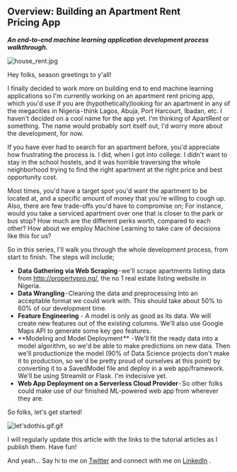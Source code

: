 ## Overview: Building an Apartment Rent Pricing App

***An end-to-end machine learning application development process walkthrough.***

![house_rent.jpg](https://cdn.hashnode.com/res/hashnode/image/upload/v1610092492453/GFaXgy0tC.jpeg)

Hey folks, season greetings to y'all! 

I finally decided to work more on building end to end machine learning applications so I'm currently working on an apartment rent pricing app, which you'd use if you are (hypothetically)looking for an apartment in any of the megacities in Nigeria - think Lagos, Abuja, Port Harcourt, Ibadan, etc. I haven't decided on a cool name for the app yet. I'm thinking of ApartRent or something. The name would probably sort itself out, I'd worry more about the development, for now.

If you have ever had to search for an apartment before, you'd appreciate how frustrating the process is. I did, when I got into college. I didn't want to stay in the school hostels, and it was horrible traversing the whole neighborhood trying to find the right apartment at the right price and best opportunity cost.

Most times, you'd have a target spot you'd want the apartment to be located at, and a specific amount of money that you're willing to cough up. Also, there are few trade-offs you'd have to compromise on; For instance, would you take a serviced apartment over one that is closer to the park or bus stop? How much are the different perks worth, compared to each other? How about we employ Machine Learning to take care of decisions like this for us?

So in this series, I'll walk you through the whole development process, from start to finish. The steps will include;

- **Data Gathering via Web Scraping** - we'll scrape apartments listing data from http://propertypro.ng/, the no 1 real estate listing website in Nigeria.
- **Data Wrangling** - Cleaning the data and preprocessing into an acceptable format we could work with. This should take about 50% to 60% of our development time.
- **Feature Engineering** - A model is only as good as its data. We will create new features out of the existing columns. We'll also use Google Maps API to generate some key geo features.
- **Modeling and Model Deployment ** - We'll fit the ready data into a model algorithm, so we'd be able to make predictions on new data. Then we'll productionize the model (90% of Data Science projects don't make it to production, so we'd be pretty proud of ourselves at this point) by converting it to a SavedModel file and deploy in a web app/framework. We'll be using Streamlit or Flask. I'm indecisive yet.
- **Web App Deployment on a Serverless Cloud Provider** - So other folks could make use of our finished ML-powered web app from wherever they are.

So folks, let's get started! 

![let'sdothis.gif.gif](https://cdn.hashnode.com/res/hashnode/image/upload/v1609497065037/EvUzNoND5.gif)

I will regularly update this article with the links to the tutorial articles as I publish them. Have fun!

And yeah… Say hi to me on  [Twitter](https://twitter.com/steveddev)  and connect with me on  [LinkedIn](https://www.linkedin.com/in/steven-kolawole-80/) .
